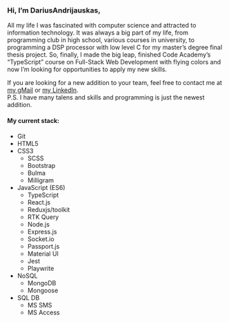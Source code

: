 <h3>Hi, I’m DariusAndrijauskas,</h3>

<p>All my life I was fascinated with computer science and attracted to information technology. It was always a big part of my life, from programming club in high school, various courses in university, to programming a DSP processor with low level C for my master’s degree final thesis project. So, finally, I made the big leap, finished Code Academy’s “TypeScript” course on Full-Stack Web Development with flying colors and now I’m looking for opportunities to apply my new skills.</p>

<p>If you are looking for a new addition to your team, feel free to contact me at <a href="mailto:darius.andrijauskas@gmail.com">my gMail</a> or <a href="https://www.linkedin.com/in/darius-andrijauskas/">my LinkedIn</a>.<br>
P.S. I have many talens and skills and programming is just the newest addition.</p>

<h4>My current stack:</h4>
<ul>
  <li>Git</li>
  <li>HTML5</li>
  <li>CSS3
    <ul>
      <li>SCSS</li>
      <li>Bootstrap</li>
      <li>Bulma</li>
      <li>Milligram</li>
    </ul>
  </li>
  <li>JavaScript (ES6)
    <ul>
      <li>TypeScript</li>
      <li>React.js</li>
      <li>Reduxjs/toolkit</li>  
      <li>RTK Query</li>  
      <li>Node.js</li>
      <li>Express.js</li>
      <li>Socket.io</li>
      <li>Passport.js</li>
      <li>Material UI</li>
      <li>Jest</li>
      <li>Playwrite</li>
    </ul>
  </li>
  <li>NoSQL
    <ul>
      <li>MongoDB</li>
      <li>Mongoose</li>
    </ul>
  </li>
  <li> SQL DB
    <ul>
      <li>MS SMS</li>
      <li>MS Access</li>
    </ul>
  </li>
</ul>
